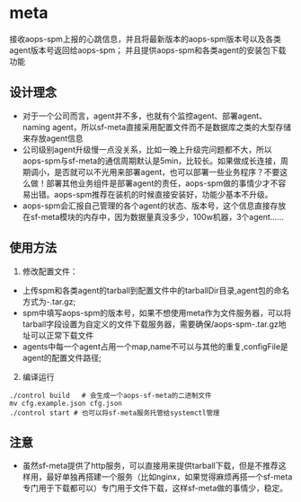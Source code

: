 # meta

接收aops-spm上报的心跳信息，并且将最新版本的aops-spm版本号以及各类agent版本号返回给aops-spm；
并且提供aops-spm和各类agent的安装包下载功能

## 设计理念

- 对于一个公司而言，agent并不多，也就有个监控agent、部署agent、naming agent，所以sf-meta直接采用配置文件而不是数据库之类的大型存储来存放agent信息
- 公司级别agent升级慢一点没关系，比如一晚上升级完问题都不大，所以aops-spm与sf-meta的通信周期默认是5min，比较长。如果做成长连接，周期调小，是否就可以不光用来部署agent，也可以部署一些业务程序？不要这么做！部署其他业务组件是部署agent的责任，aops-spm做的事情少才不容易出错。aops-spm推荐在装机的时候直接安装好，功能少基本不升级。
- aops-spm会汇报自己管理的各个agent的状态、版本号，这个信息直接存放在sf-meta模块的内存中，因为数据量真没多少，100w机器，3个agent……

## 使用方法
1. 修改配置文件：
 - 上传spm和各类agent的tarball到配置文件中的tarballDir目录,agent包的命名方式为<name>-<version>_<os>_<arch>.tar.gz;
 - spm中填写aops-spm的版本号，如果不想使用meta作为文件服务器，可以将tarball字段设置为自定义的文件下载服务器，需要确保<tarball>/aops-spm-<version>_<os>_<arch>.tar.gz地址可以正常下载文件
 - agents中每一个agent占用一个map,name不可以与其他的重复,configFile是agent的配置文件路径;

2. 编译运行
```shell script
./control build   # 会生成一个aops-sf-meta的二进制文件
mv cfg.example.json cfg.json
./control start # 也可以将sf-meta服务托管给systemctl管理
```

## 注意

- 虽然sf-meta提供了http服务，可以直接用来提供tarball下载，但是不推荐这样用，最好单独再搭建一个服务（比如nginx，如果觉得麻烦再搭一个sf-meta专门用于下载都可以）专门用于文件下载，这样sf-meta做的事情少，稳定。